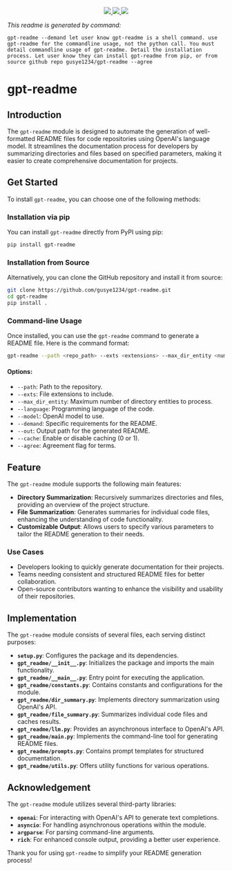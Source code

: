 
<div align="center">
    <a href="https://github.com/gusye1234/gpt-readme">
      <img src="https://img.shields.io/badge/written_by-gpt_readme-green">
    </a>
    <a href="https://github.com/gusye1234/gpt-readme">
      <img src="https://img.shields.io/badge/could_be-Wrong-red">
    </a>
    <a href="https://pypi.org/project/gpt-readme/">
      <img src="https://img.shields.io/pypi/v/gpt-readme.svg">
    </a>
</div>

*This readme is generated by command:*
```shell
gpt-readme --demand let user know gpt-readme is a shell command. use gpt-readme for the commandline usage, not the python call. You must detail commandline usage of gpt-readme. Detail the installation process. Let user know they can install gpt-readme from pip, or from source github repo gusye1234/gpt-readme --agree 
```

# gpt-readme

## Introduction
The `gpt-readme` module is designed to automate the generation of well-formatted README files for code repositories using OpenAI's language model. It streamlines the documentation process for developers by summarizing directories and files based on specified parameters, making it easier to create comprehensive documentation for projects.

## Get Started
To install `gpt-readme`, you can choose one of the following methods:

### Installation via pip
You can install `gpt-readme` directly from PyPI using pip:
```bash
pip install gpt-readme
```

### Installation from Source
Alternatively, you can clone the GitHub repository and install it from source:
```bash
git clone https://github.com/gusye1234/gpt-readme.git
cd gpt-readme
pip install .
```

### Command-line Usage
Once installed, you can use the `gpt-readme` command to generate a README file. Here is the command format:
```bash
gpt-readme --path <repo_path> --exts <extensions> --max_dir_entity <number> --language <lang> --model <model> --demand <requirements> --out <output_path> --cache <0 or 1> --agree
```

#### Options:
- `--path`: Path to the repository.
- `--exts`: File extensions to include.
- `--max_dir_entity`: Maximum number of directory entities to process.
- `--language`: Programming language of the code.
- `--model`: OpenAI model to use.
- `--demand`: Specific requirements for the README.
- `--out`: Output path for the generated README.
- `--cache`: Enable or disable caching (0 or 1).
- `--agree`: Agreement flag for terms.

## Feature
The `gpt-readme` module supports the following main features:
- **Directory Summarization**: Recursively summarizes directories and files, providing an overview of the project structure.
- **File Summarization**: Generates summaries for individual code files, enhancing the understanding of code functionality.
- **Customizable Output**: Allows users to specify various parameters to tailor the README generation to their needs.

### Use Cases
- Developers looking to quickly generate documentation for their projects.
- Teams needing consistent and structured README files for better collaboration.
- Open-source contributors wanting to enhance the visibility and usability of their repositories.

## Implementation
The `gpt-readme` module consists of several files, each serving distinct purposes:

- **`setup.py`**: Configures the package and its dependencies.
- **`gpt_readme/__init__.py`**: Initializes the package and imports the main functionality.
- **`gpt_readme/__main__.py`**: Entry point for executing the application.
- **`gpt_readme/constants.py`**: Contains constants and configurations for the module.
- **`gpt_readme/dir_summary.py`**: Implements directory summarization using OpenAI's API.
- **`gpt_readme/file_summary.py`**: Summarizes individual code files and caches results.
- **`gpt_readme/llm.py`**: Provides an asynchronous interface to OpenAI's API.
- **`gpt_readme/main.py`**: Implements the command-line tool for generating README files.
- **`gpt_readme/prompts.py`**: Contains prompt templates for structured documentation.
- **`gpt_readme/utils.py`**: Offers utility functions for various operations.

## Acknowledgement
The `gpt-readme` module utilizes several third-party libraries:
- **`openai`**: For interacting with OpenAI's API to generate text completions.
- **`asyncio`**: For handling asynchronous operations within the module.
- **`argparse`**: For parsing command-line arguments.
- **`rich`**: For enhanced console output, providing a better user experience.

Thank you for using `gpt-readme` to simplify your README generation process!